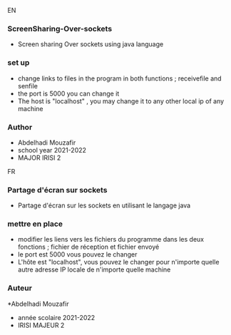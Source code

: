 EN

### ScreenSharing-Over-sockets
  * Screen sharing Over sockets using java language 
 
### set up 
  * change links to files in the program in both functions ; receivefile and senfile 
  * the port is 5000 you can change it 
  * The host is "localhost" , you may change it to any other local ip of any machine 
  
### Author 
  * Abdelhadi Mouzafir 
  * school year 2021-2022
  * MAJOR IRISI 2 


FR 

### Partage d'écran sur sockets
   * Partage d'écran sur les sockets en utilisant le langage java

### mettre en place
   * modifier les liens vers les fichiers du programme dans les deux fonctions ; fichier de réception et fichier envoyé
   * le port est 5000 vous pouvez le changer
   * L'hôte est "localhost", vous pouvez le changer pour n'importe quelle autre adresse IP locale de n'importe quelle machine

### Auteur
   *Abdelhadi Mouzafir
   * année scolaire 2021-2022
   * IRISI MAJEUR 2
